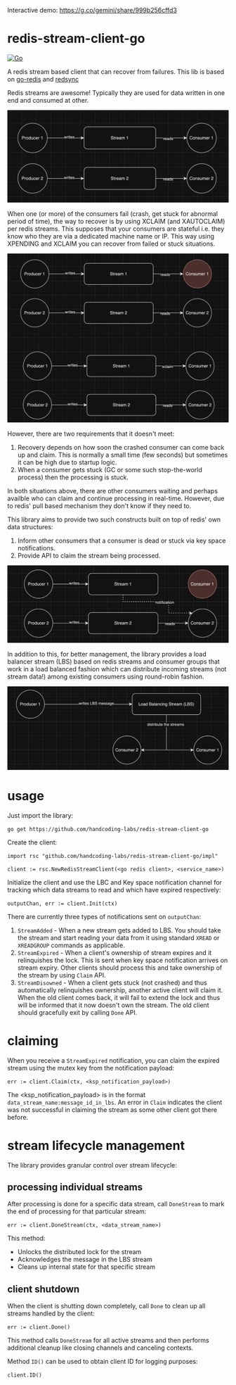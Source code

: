 Interactive demo: https://g.co/gemini/share/999b256cffd3

# redis-stream-client-go

[![Go](https://github.com/handcoding-labs/redis-stream-client-go/actions/workflows/go.yml/badge.svg)](https://github.com/handcoding-labs/redis-stream-client-go/actions/workflows/go.yml)

A redis stream based client that can recover from failures. This lib is based on [go-redis](https://github.com/redis/go-redis) and [redsync](https://github.com/go-redsync/redsync)

Redis streams are awesome! Typically they are used for data written in one end and consumed at other.

![Redis streams normal working](./imgs/redis_stream_normal.png)

When one (or more) of the consumers fail (crash, get stuck for abnormal period of time), the way to recover is by using XCLAIM (and XAUTOCLAIM) per redis streams. This supposes that your consumers are stateful i.e. they know who they are via a dedicated machine name or IP. This way using XPENDING and XCLAIM you can recover from failed or stuck situations.

![Redis streams failure recovery](./imgs/redis_stream_failure_recovery.png)

However, there are two requirements that it doesn't meet:
1. Recovery depends on how soon the crashed consumer can come back up and claim. This is normally a small time (few seconds) but sometimes it can be high due to startup logic.
2. When a consumer gets stuck (GC or some such stop-the-world process) then the processing is stuck.

In both situations above, there are other consumers waiting and perhaps availble who can claim and continue processing in real-time. However, due to redis' pull based mechanism they don't know if they need to.

This library aims to provide two such constructs built on top of redis' own data structures:
1. Inform other consumers that a consumer is dead or stuck via key space notifications.
2. Provide API to claim the stream being processed.

![Redis streams failure recovery - new](./imgs/redis_stream_failure_recovery-redis-stream-client_way.png)

In addition to this, for better management, the library provides a load balancer stream (LBS) based on redis streams and consumer groups that work in a load balanced fashion which can distribute incoming streams (not stream data!) among existing consumers using round-robin fashion.

![Redis stream client - LBS](./imgs/redis_stream_client_lbs.png)

# usage

Just import the library:

```
go get https://github.com/handcoding-labs/redis-stream-client-go
```

Create the client:

```
import rsc "github.com/handcoding-labs/redis-stream-client-go/impl"
```

```
client := rsc.NewRedisStreamClient(<go redis client>, <service_name>)
```

Initialize the client and use the LBC and Key space notification channel for tracking which data streams to read and which have expired respectively:

```
outputChan, err := client.Init(ctx)
```

There are currently three types of notifications sent on `outputChan`:
1. `StreamAdded` - When a new stream gets added to LBS. You should take the stream and start reading your data from it using standard `XREAD` or `XREADGROUP` commands as applicable.
2. `StreamExpired` - When a client's ownership of stream expires and it relinquishes the lock. This is sent when key space notification arrives on stream expiry. Other clients should process this and take ownership of the stream by using `Claim` API.
3. `StreamDisowned` - When a client gets stuck (not crashed) and thus automatically relinquishes ownership, another active client will claim it. When the old client comes back, it will fail to extend the lock and thus will be informed that it now doesn't own the stream. The old client should gracefully exit by calling `Done` API.

# claiming

When you receive a `StreamExpired` notification, you can claim the expired stream using the mutex key from the notification payload:

```
err := client.Claim(ctx, <ksp_notification_payload>)
```

The <ksp_notification_payload> is in the format `data_stream_name:message_id_in_lbs`. An error in `Claim` indicates the client was not successful in claiming the stream as some other client got there before.

# stream lifecycle management

The library provides granular control over stream lifecycle:

## processing individual streams

After processing is done for a specific data stream, call `DoneStream` to mark the end of processing for that particular stream:

```
err := client.DoneStream(ctx, <data_stream_name>)
```

This method:
- Unlocks the distributed lock for the stream
- Acknowledges the message in the LBS stream
- Cleans up internal state for that specific stream

## client shutdown

When the client is shutting down completely, call `Done` to clean up all streams handled by the client:

```
err := client.Done()
```

This method calls `DoneStream` for all active streams and then performs additional cleanup like closing channels and canceling contexts.

Method `ID()` can be used to obtain client ID for logging purposes:

```
client.ID()
```
